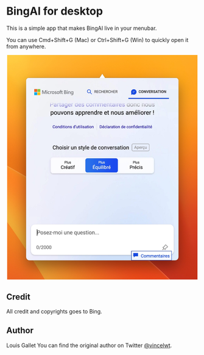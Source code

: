 # BingAI for desktop

This is a simple app that makes BingAI live in your menubar.

You can use Cmd+Shift+G (Mac) or Ctrl+Shift+G (Win) to quickly open it from anywhere.

<p align="center">
  <img src="./images/screenshot.jpeg" width="500">
</p>

## Credit

All credit and copyrights goes to Bing.

## Author

Louis Gallet
You can find the original author on Twitter [@vincelwt](https://twitter.com/vincelwt).
